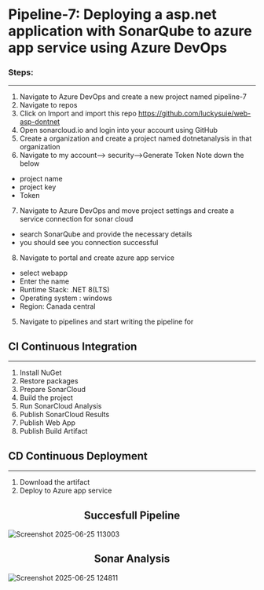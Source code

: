 # Pipeline-7: Deploying a asp.net application with SonarQube to azure app service using Azure DevOps
### Steps:
---------
1. Navigate to Azure DevOps and create a new project named pipeline-7
2. Navigate to repos
3. Click on Import and import this repo https://github.com/luckysuie/web-asp-dontnet
4. Open sonarcloud.io and login into your account using GitHub
5. Create a organization and create a project named dotnetanalysis in that organization
6. Navigate to my account--> security-->Generate Token
Note down the below
- project name
- project key
- Token

7. Navigate to Azure DevOps and move project settings and create a service connection for sonar cloud
- search SonarQube and provide the necessary details
- you should see you connection successful

8. Navigate to portal and create azure app service
- select webapp
- Enter the name
- Runtime Stack: .NET 8(LTS)
- Operating system : windows
- Region: Canada central

5. Navigate to pipelines and start writing the pipeline for

## CI Continuous Integration
-----------
1. Install NuGet
2. Restore packages
3. Prepare SonarCloud
4. Build the project
5. Run SonarCloud Analysis
6. Publish SonarCloud Results
7. Publish Web App
8. Publish Build Artifact

## CD Continuous Deployment
----------
1. Download the artifact
2. Deploy to Azure app service

<h2 align="center">Succesfull Pipeline</h2>

![Screenshot 2025-06-25 113003](https://github.com/user-attachments/assets/b33bf253-88d2-4dfe-8379-37682a5d34ac)

<h2 align="center">Sonar Analysis</h2>

![Screenshot 2025-06-25 124811](https://github.com/user-attachments/assets/0a83625a-4a64-4cd9-9978-8663944bc990)
